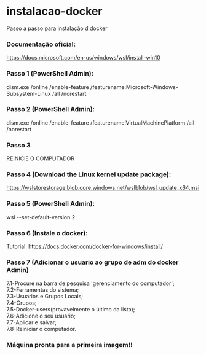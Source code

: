 # instalacao-docker
Passo a passo para instalação d docker
### Documentação oficial: 
https://docs.microsoft.com/en-us/windows/wsl/install-win10

### Passo 1 (PowerShell Admin): 
dism.exe /online /enable-feature /featurename:Microsoft-Windows-Subsystem-Linux /all /norestart

### Passo 2 (PowerShell Admin):
dism.exe /online /enable-feature /featurename:VirtualMachinePlatform /all /norestart

### Passo 3
REINICIE O COMPUTADOR

### Passo 4 (Download the Linux kernel update package):
https://wslstorestorage.blob.core.windows.net/wslblob/wsl_update_x64.msi

### Passo 5 (PowerShell Admin):
wsl --set-default-version 2

### Passo 6 (Instale o docker):
Tutorial: https://docs.docker.com/docker-for-windows/install/

### Passo 7 (Adicionar o usuario ao grupo de adm do docker Admin)
7.1-Procure na barra de pesquisa 'gerenciamento do computador';<br>
7.2-Ferramentas do sistema;<br>
7.3-Usuarios e Grupos Locais;<br>
7.4-Grupos;<br>
7.5-Docker-users(provavelmente o último da lista);<br>
7.6-Adicione o seu usuário;<br>
7.7-Aplicar e salvar;<br>
7.8-Reiniciar o computador.<br>

### Máquina pronta para a primeira imagem!!
